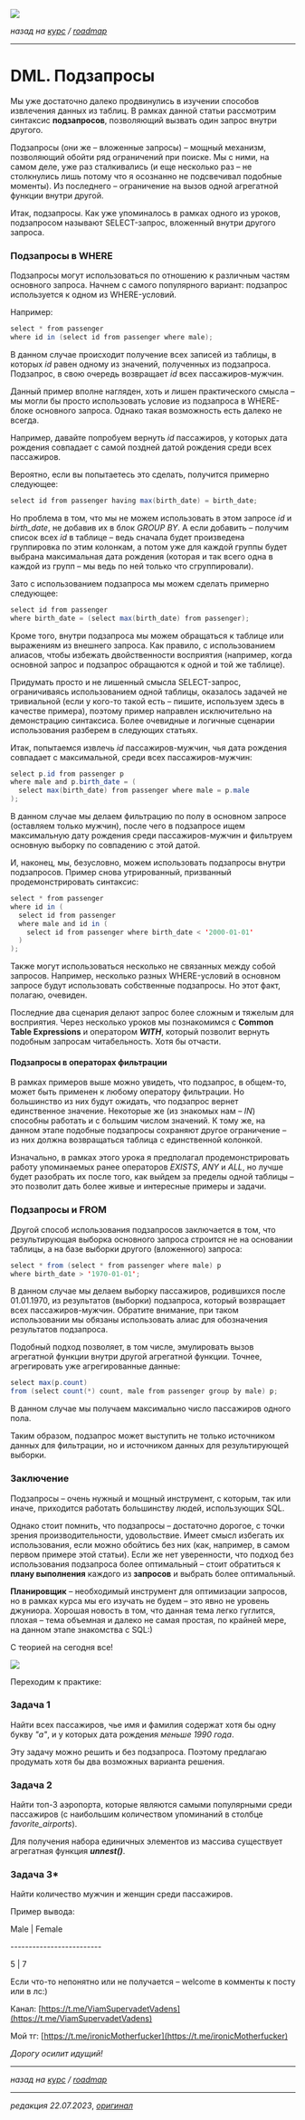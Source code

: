 ![](../../common_files/header.png)

*назад на [курс](../../course.md) / [roadmap](../../roadmap.md)*

***

   

DML. Подзапросы
===============

Мы уже достаточно далеко продвинулись в изучении способов извлечения данных из таблиц. В рамках данной статьи рассмотрим синтаксис **подзапросов**, позволяющий вызвать один запрос внутри другого.

Подзапросы (они же – вложенные запросы) – мощный механизм, позволяющий обойти ряд ограничений при поиске. Мы с ними, на самом деле, уже раз сталкивались (и еще несколько раз – не столкнулись лишь потому что я осознанно не подсвечивал подобные моменты). Из последнего – ограничение на вызов одной агрегатной функции внутри другой.

Итак, подзапросы. Как уже упоминалось в рамках одного из уроков, подзапросом называют SELECT-запрос, вложенный внутри другого запроса.

### Подзапросы в WHERE

Подзапросы могут использоваться по отношению к различным частям основного запроса. Начнем с самого популярного вариант: подзапрос используется к одном из WHERE-условий.

Например:

```java
select * from passenger 
where id in (select id from passenger where male);
```

В данном случае происходит получение всех записей из таблицы, в которых _id_ равен одному из значений, полученных из подзапроса. Подзапрос, в свою очередь возвращает _id_ всех пассажиров-мужчин.

Данный пример вполне нагляден, хоть и лишен практического смысла – мы могли бы просто использовать условие из подзапроса в WHERE-блоке основного запроса. Однако такая возможность есть далеко не всегда.

Например, давайте попробуем вернуть _id_ пассажиров, у которых дата рождения совпадает с самой поздней датой рождения среди всех пассажиров.

Вероятно, если вы попытаетесь это сделать, получится примерно следующее:

```java
select id from passenger having max(birth_date) = birth_date;
```

Но проблема в том, что мы не можем использовать в этом запросе _id_ и _birth\_date_, не добавив их в блок _GROUP BY_. А если добавить – получим список всех _id_ в таблице – ведь сначала будет произведена группировка по этим колонкам, а потом уже для каждой группы будет выбрана максимальная дата рождения (которая и так всего одна в каждой из групп – мы ведь по ней только что сгруппировали).

Зато с использованием подзапроса мы можем сделать примерно следующее:

```java
select id from passenger 
where birth_date = (select max(birth_date) from passenger);
```

Кроме того, внутри подзапроса мы можем обращаться к таблице или выражениям из внешнего запроса. Как правило, с использованием алиасов, чтобы избежать двойственности восприятия (например, когда основной запрос и подзапрос обращаются к одной и той же таблице).

Придумать просто и не лишенный смысла SELECT-запрос, ограничиваясь использованием одной таблицы, оказалось задачей не тривиальной (если у кого-то такой есть – пишите, используем здесь в качестве примера), поэтому пример направлен исключительно на демонстрацию синтаксиса. Более очевидные и логичные сценарии использования разберем в следующих статьях.

Итак, попытаемся извлечь _id_ пассажиров-мужчин, чья дата рождения совпадает с максимальной, среди всех пассажиров-мужчин:

```java
select p.id from passenger p 
where male and p.birth_date = (
  select max(birth_date) from passenger where male = p.male
);
```

В данном случае мы делаем фильтрацию по полу в основном запросе (оставляем только мужчин), после чего в подзапросе ищем максимальную дату рождения среди пассажиров-мужчин и фильтруем основную выборку по совпадению с этой датой.

И, наконец, мы, безусловно, можем использовать подзапросы внутри подзапросов. Пример снова утрированный, призванный продемонстрировать синтаксис:

```java
select * from passenger 
where id in (
  select id from passenger 
  where male and id in (
    select id from passenger where birth_date < '2000-01-01'
  )
);
```

Также могут использоваться несколько не связанных между собой запросов. Например, несколько разных WHERE-условий в основном запросе будут использовать собственные подзапросы. Но этот факт, полагаю, очевиден.

Последние два сценария делают запрос более сложным и тяжелым для восприятия. Через несколько уроков мы познакомимся с **Common Table Expressions** и оператором **_WITH_**, который позволит вернуть подобным запросам читабельность. Хотя бы отчасти.

#### Подзапросы в операторах фильтрации

В рамках примеров выше можно увидеть, что подзапрос, в общем-то, может быть применен к любому оператору фильтрации. Но большинство из них будут ожидать, что подзапрос вернет единственное значение. Некоторые же (из знакомых нам – _IN_) способны работать и с большим числом значений. К тому же, на данном этапе подобные подзапросы сохраняют другое ограничение – из них должна возвращаться таблица с единственной колонкой.

Изначально, в рамках этого урока я предполагал продемонстрировать работу упоминаемых ранее операторов _EXISTS_, _ANY_ и _ALL_, но лучше будет разобрать их после того, как выйдем за пределы одной таблицы – это позволит дать более живые и интересные примеры и задачи.

### Подзапросы и FROM

Другой способ использования подзапросов заключается в том, что результирующая выборка основного запроса строится не на основании таблицы, а на базе выборки другого (вложенного) запроса:

```java
select * from (select * from passenger where male) p 
where birth_date > '1970-01-01';
```

В данном случае мы делаем выборку пассажиров, родившихся после 01.01.1970, из результатов (выборки) подзапроса, который возвращает всех пассажиров-мужчин. Обратите внимание, при таком использовании мы обязаны использовать алиас для обозначения результатов подзапроса.

Подобный подход позволяет, в том числе, эмулировать вызов агрегатной функции внутри другой агрегатной функции. Точнее, агрегировать уже агрегированные данные:

```java
select max(p.count) 
from (select count(*) count, male from passenger group by male) p;
```

В данном случае мы получаем максимально число пассажиров одного пола.

Таким образом, подзапрос может выступить не только источником данных для фильтрации, но и источником данных для результирующей выборки.

### Заключение

Подзапросы – очень нужный и мощный инструмент, с которым, так или иначе, приходится работать большинству людей, использующих SQL.

Однако стоит помнить, что подзапросы – достаточно дорогое, с точки зрения производительности, удовольствие. Имеет смысл избегать их использования, если можно обойтись без них (как, например, в самом первом примере этой статьи). Если же нет уверенности, что подход без использования подзапроса более оптимальный – стоит обратиться к **плану выполнения** каждого из **запросов** и выбрать более оптимальный.

**Планировщик** – необходимый инструмент для оптимизации запросов, но в рамках курса мы его изучать не будем – это явно не уровень джуниора. Хорошая новость в том, что данная тема легко гуглится, плохая – тема объемная и далеко не самая простая, по крайней мере, на данном этапе знакомства с SQL:)

С теорией на сегодня все!

![](../../common_files/footer.png)

Переходим к практике:

### Задача 1

Найти всех пассажиров, чье имя и фамилия содержат хотя бы одну букву _"a"_, и у которых дата рождения _меньше 1990 года_.

Эту задачу можно решить и без подзапроса. Поэтому предлагаю продумать хотя бы два возможных варианта решения.

### Задача 2

Найти топ-3 аэропорта, которые являются самыми популярными среди пассажиров (с наибольшим количеством упоминаний в столбце _favorite\_airports_).

Для получения набора единичных элементов из массива существует агрегатная функция **_unnest()_**.

### Задача 3\*

Найти количество мужчин и женщин среди пассажиров.

Пример вывода:

Male | Female

\-------------------------

 5 | 7

  

Если что-то непонятно или не получается – welcome в комменты к посту или в лс:)

Канал: [https://t.me/ViamSupervadetVadens](https://t.me/ViamSupervadetVadens)

Мой тг: [https://t.me/ironicMotherfucker](https://t.me/ironicMotherfucker)

_Дорогу осилит идущий!_

***

*назад на [курс](../../course.md) / [roadmap](../../roadmap.md)*

***

_редакция 22.07.2023_, [_оригинал_](https://telegra.ph/DML-Podzaprosy-07-22)